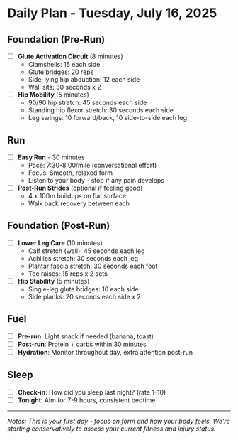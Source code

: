 # Daily Plan - Tuesday, July 16, 2025

## Foundation (Pre-Run)
- [ ] **Glute Activation Circuit** (8 minutes)
  - Clamshells: 15 each side
  - Glute bridges: 20 reps
  - Side-lying hip abduction: 12 each side
  - Wall sits: 30 seconds x 2
- [ ] **Hip Mobility** (5 minutes)
  - 90/90 hip stretch: 45 seconds each side
  - Standing hip flexor stretch: 30 seconds each side
  - Leg swings: 10 forward/back, 10 side-to-side each leg

## Run
- [ ] **Easy Run** - 30 minutes
  - Pace: 7:30-8:00/mile (conversational effort)
  - Focus: Smooth, relaxed form
  - Listen to your body - stop if any pain develops
- [ ] **Post-Run Strides** (optional if feeling good)
  - 4 x 100m buildups on flat surface
  - Walk back recovery between each

## Foundation (Post-Run)
- [ ] **Lower Leg Care** (10 minutes)
  - Calf stretch (wall): 45 seconds each leg
  - Achilles stretch: 30 seconds each leg
  - Plantar fascia stretch: 30 seconds each foot
  - Toe raises: 15 reps x 2 sets
- [ ] **Hip Stability** (5 minutes)
  - Single-leg glute bridges: 10 each side
  - Side planks: 20 seconds each side x 2

## Fuel
- [ ] **Pre-run**: Light snack if needed (banana, toast)
- [ ] **Post-run**: Protein + carbs within 30 minutes
- [ ] **Hydration**: Monitor throughout day, extra attention post-run

## Sleep
- [ ] **Check-in**: How did you sleep last night? (rate 1-10)
- [ ] **Tonight**: Aim for 7-9 hours, consistent bedtime

---
*Notes: This is your first day - focus on form and how your body feels. We're starting conservatively to assess your current fitness and injury status.*